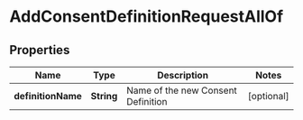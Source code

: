 

# AddConsentDefinitionRequestAllOf


## Properties

| Name | Type | Description | Notes |
|------------ | ------------- | ------------- | -------------|
|**definitionName** | **String** | Name of the new Consent Definition |  [optional] |



